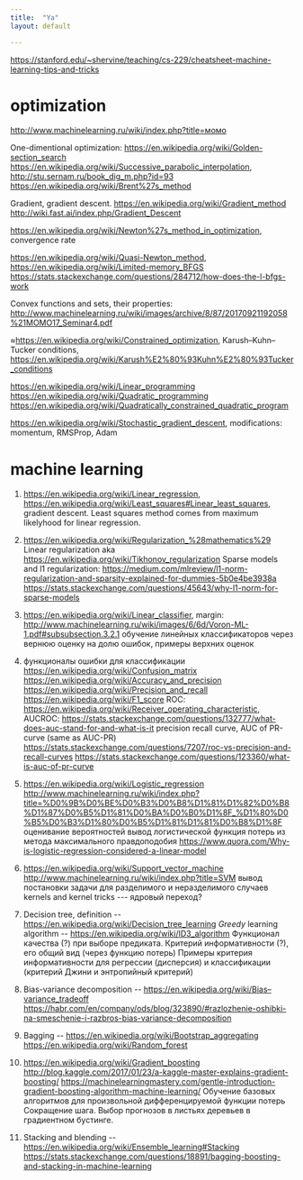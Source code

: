 ```yaml
---
title:  "Ya"
layout: default

---
```



<https://stanford.edu/~shervine/teaching/cs-229/cheatsheet-machine-learning-tips-and-tricks>

# optimization

<http://www.machinelearning.ru/wiki/index.php?title=момо>

One-dimentional optimization: 
<https://en.wikipedia.org/wiki/Golden-section_search>
<https://en.wikipedia.org/wiki/Successive_parabolic_interpolation>, <http://stu.sernam.ru/book_dig_m.php?id=93>
<https://en.wikipedia.org/wiki/Brent%27s_method>

Gradient, gradient descent.
<https://en.wikipedia.org/wiki/Gradient_method>
<http://wiki.fast.ai/index.php/Gradient_Descent>

<https://en.wikipedia.org/wiki/Newton%27s_method_in_optimization>, convergence rate

<https://en.wikipedia.org/wiki/Quasi-Newton_method>, <https://en.wikipedia.org/wiki/Limited-memory_BFGS>
<https://stats.stackexchange.com/questions/284712/how-does-the-l-bfgs-work>

Convex functions and sets, their properties: <http://www.machinelearning.ru/wiki/images/archive/8/87/20170921192058%21MOMO17_Seminar4.pdf>

≈<https://en.wikipedia.org/wiki/Constrained_optimization>, Karush–Kuhn–Tucker conditions, <https://en.wikipedia.org/wiki/Karush%E2%80%93Kuhn%E2%80%93Tucker_conditions>

<https://en.wikipedia.org/wiki/Linear_programming>
<https://en.wikipedia.org/wiki/Quadratic_programming>
<https://en.wikipedia.org/wiki/Quadratically_constrained_quadratic_program>

<https://en.wikipedia.org/wiki/Stochastic_gradient_descent>, modifications: momentum, RMSProp, Adam

# machine learning

1. <https://en.wikipedia.org/wiki/Linear_regression>, <https://en.wikipedia.org/wiki/Least_squares#Linear_least_squares>, gradient descent.
Least squares method comes from maximum likelyhood for linear regression.

2. <https://en.wikipedia.org/wiki/Regularization_%28mathematics%29>
Linear regularization aka <https://en.wikipedia.org/wiki/Tikhonov_regularization>
Sparse models and l1 regularization: <https://medium.com/mlreview/l1-norm-regularization-and-sparsity-explained-for-dummies-5b0e4be3938a>
<https://stats.stackexchange.com/questions/45643/why-l1-norm-for-sparse-models>

3. <https://en.wikipedia.org/wiki/Linear_classifier>, margin: <http://www.machinelearning.ru/wiki/images/6/6d/Voron-ML-1.pdf#subsubsection.3.2.1>
обучение линейных классификаторов через вернюю оценку на долю ошибок, примеры верхних оценок

4. функционалы ошибки для классификации
<https://en.wikipedia.org/wiki/Confusion_matrix>
<https://en.wikipedia.org/wiki/Accuracy_and_precision>
<https://en.wikipedia.org/wiki/Precision_and_recall>
<https://en.wikipedia.org/wiki/F1_score>
ROC: <https://en.wikipedia.org/wiki/Receiver_operating_characteristic>, AUCROC: <https://stats.stackexchange.com/questions/132777/what-does-auc-stand-for-and-what-is-it>
precision recall curve, AUC of PR-curve (same as AUC-PR)
<https://stats.stackexchange.com/questions/7207/roc-vs-precision-and-recall-curves>
<https://stats.stackexchange.com/questions/123360/what-is-auc-of-pr-curve>

5. <https://en.wikipedia.org/wiki/Logistic_regression>
<http://www.machinelearning.ru/wiki/index.php?title=%D0%9B%D0%BE%D0%B3%D0%B8%D1%81%D1%82%D0%B8%D1%87%D0%B5%D1%81%D0%BA%D0%B0%D1%8F_%D1%80%D0%B5%D0%B3%D1%80%D0%B5%D1%81%D1%81%D0%B8%D1%8F>
оценивание вероятностей
вывод логистической функция потерь из метода максимального правдоподобия
<https://www.quora.com/Why-is-logistic-regression-considered-a-linear-model>

6. <https://en.wikipedia.org/wiki/Support_vector_machine>
<http://www.machinelearning.ru/wiki/index.php?title=SVM>
вывод постановки задачи для разделимого и неразделимого случаев
kernels and kernel tricks --- ядровый переход?

7. Decision tree, definition -- <https://en.wikipedia.org/wiki/Decision_tree_learning>
_Greedy_ learning algorithm -- <https://en.wikipedia.org/wiki/ID3_algorithm>
Функционал качества (?) при выборе предиката.
Критерий информативности (?), его общий вид (через функцию потерь)
Примеры критерия информативности для регрессии (дисперсия) и классификации (критерий Джини и энтропийный критерий)

8. Bias-variance decomposition -- <https://en.wikipedia.org/wiki/Bias–variance_tradeoff>
<https://habr.com/en/company/ods/blog/323890/#razlozhenie-oshibki-na-smeschenie-i-razbros-bias-variance-decomposition>

9. Bagging -- <https://en.wikipedia.org/wiki/Bootstrap_aggregating>
<https://en.wikipedia.org/wiki/Random_forest>

10. <https://en.wikipedia.org/wiki/Gradient_boosting>
<http://blog.kaggle.com/2017/01/23/a-kaggle-master-explains-gradient-boosting/>
<https://machinelearningmastery.com/gentle-introduction-gradient-boosting-algorithm-machine-learning/>
Обучение базовых алгоритмов для произвольной дифференцируемой функции потерь
Сокращение шага. Выбор прогнозов в листьях деревьев в градиентном бустинге.

11. Stacking and blending -- <https://en.wikipedia.org/wiki/Ensemble_learning#Stacking>
<https://stats.stackexchange.com/questions/18891/bagging-boosting-and-stacking-in-machine-learning>
